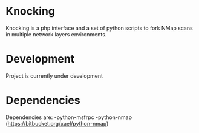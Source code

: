 # Knocking
 Knocking is a php interface and a set of python scripts to fork NMap scans in multiple network layers environments.

# Development
Project is currently under development

# Dependencies
Dependencies are:
-python-msfrpc
-python-nmap (https://bitbucket.org/xael/python-nmap)
